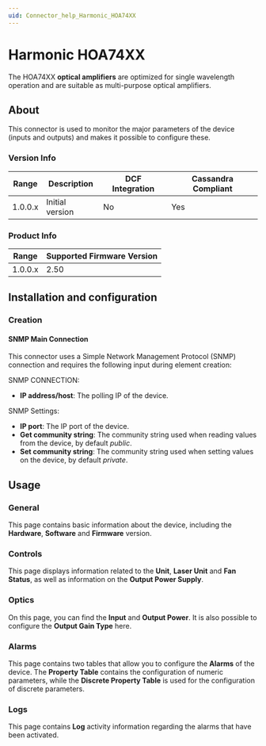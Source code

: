 ```yaml
---
uid: Connector_help_Harmonic_HOA74XX
---
```


# Harmonic HOA74XX

The HOA74XX **optical amplifiers** are optimized for single wavelength operation and are suitable as multi-purpose optical amplifiers.

## About

This connector is used to monitor the major parameters of the device (inputs and outputs) and makes it possible to configure these.

### Version Info

| Range | Description | DCF Integration | Cassandra Compliant |
|------------------|-----------------|---------------------|-------------------------|
| 1.0.0.x          | Initial version | No                  | Yes                     |

### Product Info

| Range | Supported Firmware Version |
|------------------|-----------------------------|
| 1.0.0.x          | 2.50                        |

## Installation and configuration

### Creation

#### SNMP Main Connection

This connector uses a Simple Network Management Protocol (SNMP) connection and requires the following input during element creation:

SNMP CONNECTION:

- **IP address/host**: The polling IP of the device.

SNMP Settings:

- **IP port**: The IP port of the device.
- **Get community string**: The community string used when reading values from the device, by default *public*.
- **Set community string**: The community string used when setting values on the device, by default *private*.

## Usage

### General

This page contains basic information about the device, including the **Hardware**, **Software** and **Firmware** version.

### Controls

This page displays information related to the **Unit**, **Laser Unit** and **Fan Status**, as well as information on the **Output Power Supply**.

### Optics

On this page, you can find the **Input** and **Output Power**. It is also possible to configure the **Output Gain Type** here.

### Alarms

This page contains two tables that allow you to configure the **Alarms** of the device. The **Property Table** contains the configuration of numeric parameters, while the **Discrete Property Table** is used for the configuration of discrete parameters.

### Logs

This page contains **Log** activity information regarding the alarms that have been activated.

